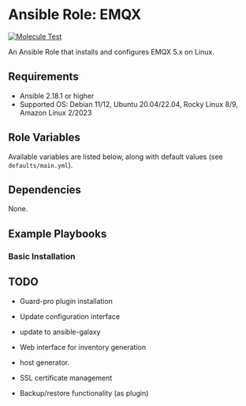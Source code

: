# Ansible Role: EMQX

[![Molecule Test](https://github.com/zhongwencool/ansible-role-emqx/actions/workflows/molecule.yml/badge.svg)](https://github.com/zhongwencool/ansible-role-emqx/actions/workflows/molecule.yml)

An Ansible Role that installs and configures EMQX 5.x on Linux.

## Requirements

- Ansible 2.18.1 or higher
- Supported OS: Debian 11/12, Ubuntu 20.04/22.04, Rocky Linux 8/9, Amazon Linux 2/2023

## Role Variables

Available variables are listed below, along with default values (see `defaults/main.yml`).

## Dependencies

None.

## Example Playbooks

### Basic Installation



## TODO
- Guard-pro plugin installation
- Update configuration interface
- update to ansible-galaxy
 
- Web interface for inventory generation
- host generator.
- SSL certificate management
- Backup/restore functionality (as plugin)